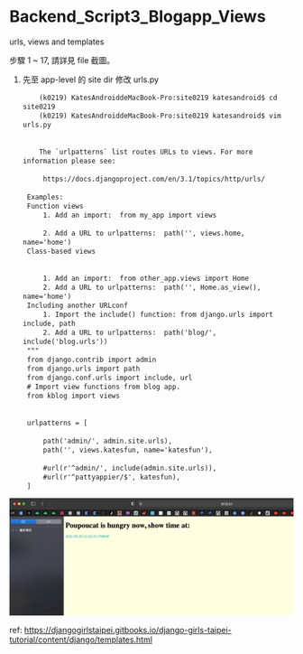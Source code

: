 # Backend_Script3_Blogapp_Views
urls, views and templates

步驟 1 ~ 17, 請詳見 file 截圖。

1. 先至 app-level 的 site dir 修改 urls.py

           (k0219) KatesAndroiddeMacBook-Pro:site0219 katesandroid$ cd site0219
           (k0219) KatesAndroiddeMacBook-Pro:site0219 katesandroid$ vim urls.py
           
           
           The `urlpatterns` list routes URLs to views. For more information please see:
           
            https://docs.djangoproject.com/en/3.1/topics/http/urls/
            
        Examples:
        Function views
            1. Add an import:  from my_app import views

            2. Add a URL to urlpatterns:  path('', views.home, name='home')
        Class-based views
        
        
            1. Add an import:  from other_app.views import Home
            2. Add a URL to urlpatterns:  path('', Home.as_view(), name='home')
        Including another URLconf
            1. Import the include() function: from django.urls import include, path
            2. Add a URL to urlpatterns:  path('blog/', include('blog.urls'))
        """
        from django.contrib import admin
        from django.urls import path
        from django.conf.urls import include, url
        # Import view functions from blog app.
        from kblog import views


        urlpatterns = [
        
            path('admin/', admin.site.urls),
            path('', views.katesfun, name='katesfun'),
            
            #url(r'^admin/', include(admin.site.urls)),
            #url(r'^pattyappier/$', katesfun),
        ]





![](https://raw.githubusercontent.com/QueenieCplusplus/Backend_Script3_Blogapp_Views/main/17.png)


ref: https://djangogirlstaipei.gitbooks.io/django-girls-taipei-tutorial/content/django/templates.html
